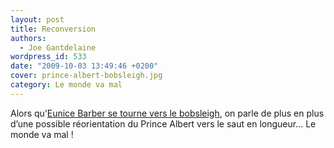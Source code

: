 ```yaml
---
layout: post
title: Reconversion
authors:
  - Joe Gantdelaine
wordpress_id: 533
date: "2009-10-03 13:49:46 +0200"
cover: prince-albert-bobsleigh.jpg
category: Le monde va mal
---
```


Alors qu’[Eunice Barber se tourne vers le bobsleigh][1], on parle de plus en
plus d’une possible réorientation du Prince Albert vers le saut en longueur… Le
monde va mal !

[1]:
  https://www.20minutes.fr/sport/352071-20091003-eunice-barber-reve-toujours-jo-bobsleig
